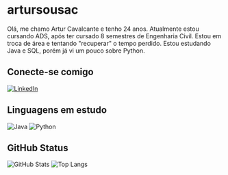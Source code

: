 # artursousac
Olá, me chamo Artur Cavalcante e tenho 24 anos. Atualmente estou cursando ADS, após ter cursado 8 semestres de Engenharia Civil.
Estou em troca de área e tentando "recuperar" o tempo perdido. Estou estudando Java e SQL, porém já vi um pouco sobre Python.

## Conecte-se comigo
[![LinkedIn](https://img.shields.io/badge/LinkedIn-000?style=for-the-badge&logo=linkedin&logoColor=0E76A8)](https://www.linkedin.com/in/artursousac/)

## Linguagens em estudo
![Java](https://img.shields.io/badge/Java-000?style=for-the-badge&logo=java)
![Python](https://img.shields.io/badge/Python-000?style=for-the-badge&logo=python)

## GitHub Status
![GitHub Stats](https://github-readme-stats.vercel.app/api?username=artursousac&theme=transparent&bg_color=000&border_color=30A3DC&show_icons=true&icon_color=30A3DC&title_color=E94D5F&text_color=FFF)
![Top Langs](https://github-readme-stats-git-masterrstaa-rickstaa.vercel.app/api/top-langs/?username=artursousac&bg_color=000&border_color=30A3DC&title_color=E94D5F&text_color=FFF)
